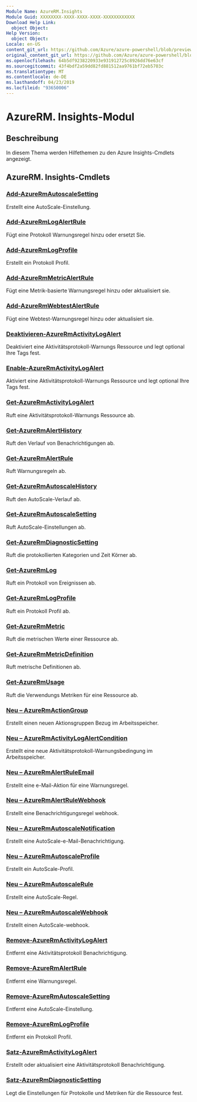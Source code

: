 ```yaml
---
Module Name: AzureRM.Insights
Module Guid: XXXXXXXX-XXXX-XXXX-XXXX-XXXXXXXXXXXX
Download Help Link:
  object Object: 
Help Version:
  object Object: 
Locale: en-US
content_git_url: https://github.com/Azure/azure-powershell/blob/preview/src/ResourceManager/Insights/Commands.Insights/help/AzureRM.Insights.md
original_content_git_url: https://github.com/Azure/azure-powershell/blob/preview/src/ResourceManager/Insights/Commands.Insights/help/AzureRM.Insights.md
ms.openlocfilehash: 64b5df9238220933e931912725c8926dd76e63cf
ms.sourcegitcommit: 43f4bdf2a59dd82fd881512aa9761bf72eb5703c
ms.translationtype: MT
ms.contentlocale: de-DE
ms.lasthandoff: 04/23/2019
ms.locfileid: "93650006"
---
```

# AzureRM. Insights-Modul
## Beschreibung
In diesem Thema werden Hilfethemen zu den Azure Insights-Cmdlets angezeigt.

## AzureRM. Insights-Cmdlets
### [Add-AzureRmAutoscaleSetting](Add-AzureRmAutoscaleSetting.md)
Erstellt eine AutoScale-Einstellung.

### [Add-AzureRmLogAlertRule](Add-AzureRmLogAlertRule.md)
Fügt eine Protokoll Warnungsregel hinzu oder ersetzt Sie.

### [Add-AzureRmLogProfile](Add-AzureRmLogProfile.md)
Erstellt ein Protokoll Profil.

### [Add-AzureRmMetricAlertRule](Add-AzureRmMetricAlertRule.md)
Fügt eine Metrik-basierte Warnungsregel hinzu oder aktualisiert sie.

### [Add-AzureRmWebtestAlertRule](Add-AzureRmWebtestAlertRule.md)
Fügt eine Webtest-Warnungsregel hinzu oder aktualisiert sie.

### [Deaktivieren-AzureRmActivityLogAlert](Disable-AzureRmActivityLogAlert.md)
Deaktiviert eine Aktivitätsprotokoll-Warnungs Ressource und legt optional Ihre Tags fest.

### [Enable-AzureRmActivityLogAlert](Enable-AzureRmActivityLogAlert.md)
Aktiviert eine Aktivitätsprotokoll-Warnungs Ressource und legt optional Ihre Tags fest.

### [Get-AzureRmActivityLogAlert](Get-AzureRmActivityLogAlert.md)
Ruft eine Aktivitätsprotokoll-Warnungs Ressource ab.

### [Get-AzureRmAlertHistory](Get-AzureRmAlertHistory.md)
Ruft den Verlauf von Benachrichtigungen ab.

### [Get-AzureRmAlertRule](Get-AzureRmAlertRule.md)
Ruft Warnungsregeln ab.

### [Get-AzureRmAutoscaleHistory](Get-AzureRmAutoscaleHistory.md)
Ruft den AutoScale-Verlauf ab.

### [Get-AzureRmAutoscaleSetting](Get-AzureRmAutoscaleSetting.md)
Ruft AutoScale-Einstellungen ab.

### [Get-AzureRmDiagnosticSetting](Get-AzureRmDiagnosticSetting.md)
Ruft die protokollierten Kategorien und Zeit Körner ab.

### [Get-AzureRmLog](Get-AzureRmLog.md)
Ruft ein Protokoll von Ereignissen ab.

### [Get-AzureRmLogProfile](Get-AzureRmLogProfile.md)
Ruft ein Protokoll Profil ab.

### [Get-AzureRmMetric](Get-AzureRmMetric.md)
Ruft die metrischen Werte einer Ressource ab.

### [Get-AzureRmMetricDefinition](Get-AzureRmMetricDefinition.md)
Ruft metrische Definitionen ab.

### [Get-AzureRmUsage](Get-AzureRmUsage.md)
Ruft die Verwendungs Metriken für eine Ressource ab.

### [Neu – AzureRmActionGroup](New-AzureRmActionGroup.md)
Erstellt einen neuen Aktionsgruppen Bezug im Arbeitsspeicher.

### [Neu – AzureRmActivityLogAlertCondition](New-AzureRmActivityLogAlertCondition.md)
Erstellt eine neue Aktivitätsprotokoll-Warnungsbedingung im Arbeitsspeicher.

### [Neu – AzureRmAlertRuleEmail](New-AzureRmAlertRuleEmail.md)
Erstellt eine e-Mail-Aktion für eine Warnungsregel.

### [Neu – AzureRmAlertRuleWebhook](New-AzureRmAlertRuleWebhook.md)
Erstellt eine Benachrichtigungsregel webhook.

### [Neu – AzureRmAutoscaleNotification](New-AzureRmAutoscaleNotification.md)
Erstellt eine AutoScale-e-Mail-Benachrichtigung.

### [Neu – AzureRmAutoscaleProfile](New-AzureRmAutoscaleProfile.md)
Erstellt ein AutoScale-Profil.

### [Neu – AzureRmAutoscaleRule](New-AzureRmAutoscaleRule.md)
Erstellt eine AutoScale-Regel.

### [Neu – AzureRmAutoscaleWebhook](New-AzureRmAutoscaleWebhook.md)
Erstellt einen AutoScale-webhook.

### [Remove-AzureRmActivityLogAlert](Remove-AzureRmActivityLogAlert.md)
Entfernt eine Aktivitätsprotokoll Benachrichtigung.

### [Remove-AzureRmAlertRule](Remove-AzureRmAlertRule.md)
Entfernt eine Warnungsregel.

### [Remove-AzureRmAutoscaleSetting](Remove-AzureRmAutoscaleSetting.md)
Entfernt eine AutoScale-Einstellung.

### [Remove-AzureRmLogProfile](Remove-AzureRmLogProfile.md)
Entfernt ein Protokoll Profil.

### [Satz-AzureRmActivityLogAlert](Set-AzureRmActivityLogAlert.md)
Erstellt oder aktualisiert eine Aktivitätsprotokoll Benachrichtigung.

### [Satz-AzureRmDiagnosticSetting](Set-AzureRmDiagnosticSetting.md)
Legt die Einstellungen für Protokolle und Metriken für die Ressource fest.
